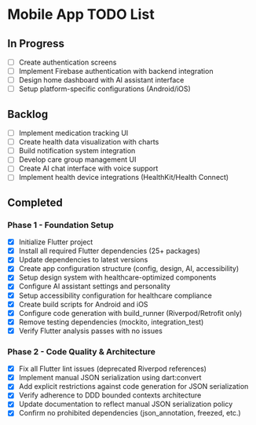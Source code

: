 # Mobile App TODO List

## In Progress

- [ ] Create authentication screens
- [ ] Implement Firebase authentication with backend integration
- [ ] Design home dashboard with AI assistant interface
- [ ] Setup platform-specific configurations (Android/iOS)

## Backlog

- [ ] Implement medication tracking UI
- [ ] Create health data visualization with charts
- [ ] Build notification system integration
- [ ] Develop care group management UI
- [ ] Create AI chat interface with voice support
- [ ] Implement health device integrations (HealthKit/Health Connect)

## Completed

### Phase 1 - Foundation Setup
- [x] Initialize Flutter project
- [x] Install all required Flutter dependencies (25+ packages)
- [x] Update dependencies to latest versions
- [x] Create app configuration structure (config, design, AI, accessibility)
- [x] Setup design system with healthcare-optimized components
- [x] Configure AI assistant settings and personality
- [x] Setup accessibility configuration for healthcare compliance
- [x] Create build scripts for Android and iOS
- [x] Configure code generation with build_runner (Riverpod/Retrofit only)
- [x] Remove testing dependencies (mockito, integration_test)
- [x] Verify Flutter analysis passes with no issues

### Phase 2 - Code Quality & Architecture
- [x] Fix all Flutter lint issues (deprecated Riverpod references)
- [x] Implement manual JSON serialization using dart:convert
- [x] Add explicit restrictions against code generation for JSON serialization
- [x] Verify adherence to DDD bounded contexts architecture
- [x] Update documentation to reflect manual JSON serialization policy
- [x] Confirm no prohibited dependencies (json_annotation, freezed, etc.)
